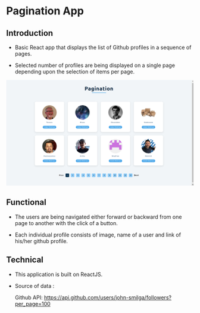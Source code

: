 #   Pagination App

##  Introduction

*   Basic React app that displays the list of Github profiles in a sequence of pages.

*   Selected number of profiles are being displayed on a single page depending upon the selection of items per page.

![Pagination App](./images/pagination-app.png)

##  Functional

*   The users are being navigated either forward or backward from one page to another with the click of a button.

*   Each individual profile consists of image, name of a user and link of his/her github profile.

##  Technical

*   This application is built on ReactJS.

*   Source of data :

    Github API: https://api.github.com/users/john-smilga/followers?per_page=100